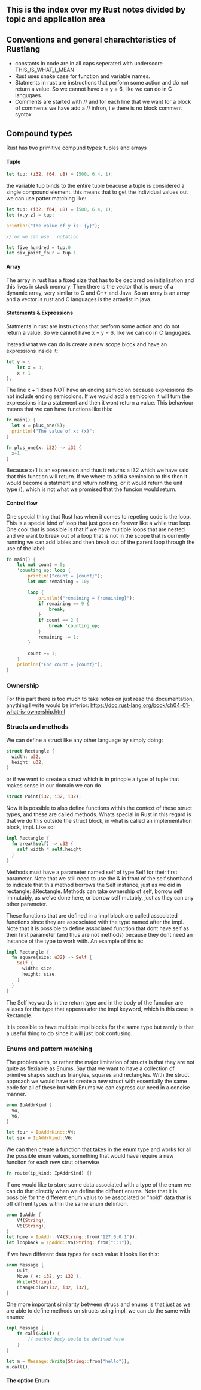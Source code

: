## This is the index over my Rust notes divided by topic and application area

## Conventions and general charachteristics of Rustlang
- constants in code are in all caps seperated with underscore
  THIS_IS_WHAT_I_MEAN
- Rust uses snake case for function and variable names.
- Statments in rust are instructions that perform some action and do not return
  a value. So we cannot have x = y = 6, like we can do in C langugaes.
- Comments are started with // and for each line that we want for a block of
  comments we have add a // infron, i.e there is no block comment syntax

## Compound types
Rust has two primitive compund types: tuples and arrays

#### Tuple

```rust
let tup: (i32, f64, u8) = (500, 6.4, 1);

``` 
the variable tup binds to the entire tuple beacuse a tuple is considered a
single compound element. this means that to get the individual values out we can
use patter matching like:

```rust
let tup: (i32, f64, u8) = (500, 6.4, 1);
let (x,y,z) = tup;

println!("The value of y is: {y}");

// or we can use . notation

let five_hundred = tup.0
let six_point_four = tup.1

``` 
#### Array
The array in rust has a fixed size that has to be declared on initialization and
this lives in stack memory. Then there is the vector that is more of a dynamic
array, very similar to C and C++ and Java. So an array is an array and a vector
is rust and C languages is the arraylist in java.

#### Statements & Expressions
Statments in rust are instructions that perform some action and do not return
a value. So we cannot have x = y = 6, like we can do in C langugaes.

Instead what we can do is create a new scope block and have an expressions
inside it:

```rust
let y = {
    let x = 3;
    x + 1
};

``` 
The line x + 1 does NOT have an ending semicolon because expressions do not
include ending semicolons. If we would add a semicolon it will turn the
expressions into a statement and then it wont return a value. This behaviour
means that we can have functions like this:

```rust
fn main() {
  let x = plus_one(5);
  println!("The value of x: {x}";
}

fn plus_one(x: i32) -> i32 {
  x+1
}
``` 
Because x+1 is an expression and thus it returns a i32 which we have said that
this function will return. If we where to add a semicolon to this then it would
become a statment and return nothing, or it would return the unit type (), which
is not what we promised that the funcion would return. 

#### Control flow
One special thing that Rust has when it comes to repeting code is the loop. This
is a special kind of loop that just goes on forever like a while true loop. One
cool that is possible is that if we have multiple loops that are nested and we
want to break out of a loop that is not in the scope that is currently running
we can add lables and then break out of the parent loop through the use of the
label:


```rust
fn main() {
    let mut count = 0;
    'counting_up: loop {
        println!("count = {count}");
        let mut remaining = 10;

        loop {
            println!("remaining = {remaining}");
            if remaining == 9 {
                break;
            }
            if count == 2 {
                break 'counting_up;
            }
            remaining -= 1;
        }

        count += 1;
    }
    println!("End count = {count}");
}
``` 

### Ownership
For this part there is too much to take notes on just read the documentation,
anything I write would be inferior: https://doc.rust-lang.org/book/ch04-01-what-is-ownership.html 


### Structs and methods
We can define a struct like any other language by simply doing:


```rust
struct Rectangle {
  width: u32,
  height: u32,
}
```
or if we want to create a struct which is in princple a type of tuple that makes
sense in our domain we can do

```rust
struct Point(i32, i32, i32);
``` 
Now it is possible to also define functions within the context of these struct
types, and these are called methods. Whats special in Rust in this regard is
that we do this outside the struct block, in what is called an implementation
block, impl. Like so:


```rust
impl Rectangle {
  fn area(&self) -> u32 {
    self.width * self.height
  }
}
``` 
Methods must have a parameter named self of type Self for their first 
parameter. Note that we still need to use the & in front of the self 
shorthand to indicate that this method borrows the Self instance, just as we 
did in rectangle: &Rectangle. Methods can take ownership of self, borrow self 
immutably, as we’ve done here, or borrow self mutably, just as they can any 
other parameter.

These functions that are defined in a impl block are called associated
functions since they are assosciated with the type named after the impl. Note
that it is possible to define associated function that dont have self as their
first parameter (and thus are not methods) because they dont need an instance of
the type to work with. An example of this is:

```rust
impl Rectangle {
  fn square(size: u32) -> Self {
    Self {
      width: size,
      height: size,
    }
  }
}
```
The Self keywords in the return type and in the body of the function are aliases
for the type that apperas afer the impl keyword, which in this case is
Rectangle.

It is possible to have multiple impl blocks for the same type but rarely is that
a useful thing to do since it will just look confusing. 


### Enums and pattern matching
The problem with, or rather the major limitation of structs is that they are not
quite as flexiable as Enums. Say that we want to have a collection of primitve
shapes such as triangles, squares and rectangles. With the struct approach we
would have to create a new struct with essentially the same code for all of
these but with Enums we can express our need in a concise manner.

```rust
enum IpAddrKind {
  V4,
  V6,
}

let four = IpAddrKind::V4;
let six = IpAddrKind::V6;
``` 

We can then create a function that takes in the enum type and works for all the
possible enum values, something that would have require a new funciton for each
new strut otherwise

```rust
fn route(ip_kind: IpAddrKind) {}
``` 

If one would like to store some data associated with a type of the enum we can
do that directly when we define the diffrent enums. Note that it is possible for
the different enum valus to be associated or "hold" data that is off diffrent
types within the same enum defintion. 

```rust
enum IpAddr {
    V4(String),
    V6(String),
}
let home = IpAddr::V4(String::from("127.0.0.1"));
let loopback = IpAddr::V6(String::from("::1"));
``` 
If we have different data types for each value it looks like this:

```rust
enum Message {
    Quit,
    Move { x: i32, y: i32 },
    Write(String),
    ChangeColor(i32, i32, i32),
}
``` 
One more important similarity between strucs and enums is that just as we are
able to define methods on structs using impl, we can do the same with enums:


```rust
impl Message {
    fn call(&self) {
        // method body would be defined here
    }
}

let m = Message::Write(String::from("hello"));
m.call();
``` 
#### The option Enum

